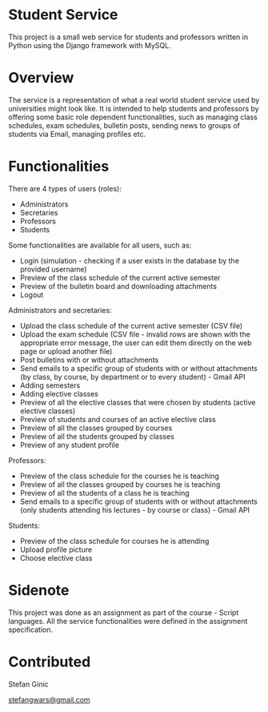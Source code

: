 # Student Service
This project is a small web service for students and professors written in Python using the Django framework with MySQL.

# Overview 
The service is a representation of what a real world student service used by universities might look like. It is intended to help students and professors by offering some basic role dependent functionalities, such as managing class schedules, exam schedules, bulletin posts, sending news to groups of students via Email, managing profiles etc.

# Functionalities

There are 4 types of users (roles):
* Administrators
* Secretaries
* Professors
* Students


Some functionalities are available for all users, such as:
* Login (simulation - checking if a user exists in the database by the provided username)
* Preview of the class schedule of the current active semester
* Preview of the bulletin board and downloading attachments
* Logout

Administrators and secretaries:
* Upload the class schedule of the current active semester (CSV file)
* Upload the exam schedule (CSV file - invalid rows are shown with the appropriate error message, the user can edit them directly on the web page or upload another file)
* Post bulletins with or without attachments
* Send emails to a specific group of students with or without attachments (by class, by course, by department or to every student) - Gmail API
* Adding semesters
* Adding elective classes
* Preview of all the elective classes that were chosen by students (active elective classes)
* Preview of students and courses of an active elective class
* Preview of all the classes grouped by courses
* Preview of all the students grouped by classes
* Preview of any student profile

Professors:
* Preview of the class schedule for the courses he is teaching
* Preview of all the classes grouped by courses he is teaching
* Preview of all the students of a class he is teaching
* Send emails to a specific group of students with or without attachments (only students attending his lectures - by course or class) - Gmail API

Students:
* Preview of the class schedule for courses he is attending
* Upload profile picture
* Choose elective class

# Sidenote
This project was done as an assignment as part of the course - Script languages. All the service functionalities were defined in the assignment specification.

# Contributed
Stefan Ginic

stefangwars@gmail.com
